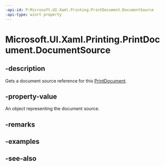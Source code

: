 ```yaml
---
-api-id: P:Microsoft.UI.Xaml.Printing.PrintDocument.DocumentSource
-api-type: winrt property
---
```


<!-- Property syntax
public Windows.Graphics.Printing.IPrintDocumentSource DocumentSource { get; }
-->

# Microsoft.UI.Xaml.Printing.PrintDocument.DocumentSource

## -description
Gets a document source reference for this [PrintDocument](printdocument.md).

## -property-value
An object representing the document source. 
<!--something here is very incomplete because the interface has no members ATM-->

## -remarks

## -examples

## -see-also
